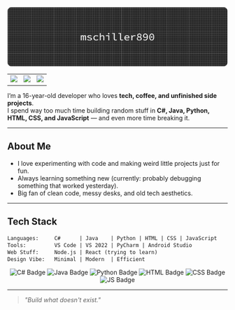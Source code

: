 ![Header](./github-header-banner.png)

<table> <tr> <td> <img src="https://github-readme-stats.vercel.app/api?username=mschiller890&show_icons=true&theme=tokyonight&hide_border=true" height="140"> </td> <td> <img src="https://github-readme-stats.vercel.app/api/top-langs/?username=mschiller890&layout=compact&theme=tokyonight&hide_border=true" height="140"> </td> <td> <img src="https://github-readme-streak-stats.herokuapp.com/?user=mschiller890&theme=tokyonight&hide_border=true" height="140"> </td> </tr> </table>

I’m a 16-year-old developer who loves **tech, coffee, and unfinished side projects**.  
I spend way too much time building random stuff in **C#, Java, Python, HTML, CSS, and JavaScript** — and even more time breaking it.

---

## About Me
- I love experimenting with code and making weird little projects just for fun.  
- Always learning something new (currently: probably debugging something that worked yesterday).  
- Big fan of clean code, messy desks, and old tech aesthetics.

---

## Tech Stack
```
Languages:     C#      | Java    | Python | HTML | CSS | JavaScript
Tools:         VS Code | VS 2022 | PyCharm | Android Studio 
Web Stuff:     Node.js | React (trying to learn)
Design Vibe:   Minimal | Modern  | Efficient
```

<p align="center">
  <img src="https://img.shields.io/badge/C%23-blue?style=for-the-badge&logo=c-sharp&logoColor=white" alt="C# Badge" />
  <img src="https://img.shields.io/badge/Java-red?style=for-the-badge&logo=java&logoColor=white" alt="Java Badge" />
  <img src="https://img.shields.io/badge/Python-yellow?style=for-the-badge&logo=python&logoColor=white" alt="Python Badge" />
  <img src="https://img.shields.io/badge/HTML5-orange?style=for-the-badge&logo=html5&logoColor=white" alt="HTML Badge" />
  <img src="https://img.shields.io/badge/CSS3-blue?style=for-the-badge&logo=css3&logoColor=white" alt="CSS Badge" />
  <img src="https://img.shields.io/badge/JavaScript-yellow?style=for-the-badge&logo=javascript&logoColor=black" alt="JS Badge" />
</p>

---

> _"Build what doesn't exist."_